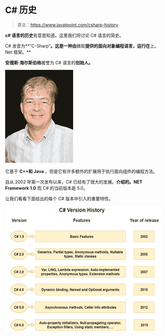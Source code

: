 # C# 历史

> 原文：<https://www.javatpoint.com/csharp-history>

**c# 语言的历史**有意思知道。这里我们将讨论 C# 语言的简史。

C# 发音为**“C-Sharp”**。这是一种由**微软**提供的面向对象编程语言，运行在**上。Net 框架。**

**安德斯·海尔斯伯格**被誉为 C# 语言的**创始人。**

![CSHARP History 1](img/757a8675c962c0280740728c7e2e0c3d.png)

它基于 **C++和 Java** ，但是它有许多额外的扩展用于执行面向组件的编程方法。

自从 2002 年第一次发布以来，C# 已经有了很大的发展。**介绍的。NET Framework 1.0** 而 C# 的当前版本是 5.0。

让我们看看下面给出的每个 C# 版本中引入的重要特性。

![CSHARP History 2](img/24ef03167c312fbfc44231e5278e5abe.png)
